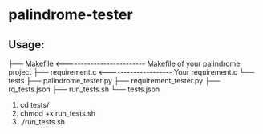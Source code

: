 # palindrome-tester

## Usage:

├── Makefile <------------------------- Makefile of your palindrome project
├── requirement.c <-------------------- Your requirement.c
└── tests
    ├── palindrome_tester.py
    ├── requirement_tester.py
    ├── rq_tests.json
    ├── run_tests.sh 
    └── tests.json

1) cd tests/
2) chmod +x run_tests.sh
3) ./run_tests.sh